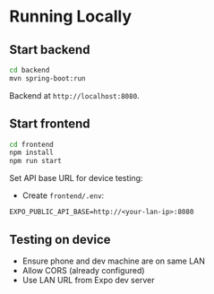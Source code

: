 # Running Locally

## Start backend
```bash
cd backend
mvn spring-boot:run
```
Backend at `http://localhost:8080`.

## Start frontend
```bash
cd frontend
npm install
npm run start
```
Set API base URL for device testing:
- Create `frontend/.env`:
```env
EXPO_PUBLIC_API_BASE=http://<your-lan-ip>:8080
```

## Testing on device
- Ensure phone and dev machine are on same LAN
- Allow CORS (already configured)
- Use LAN URL from Expo dev server